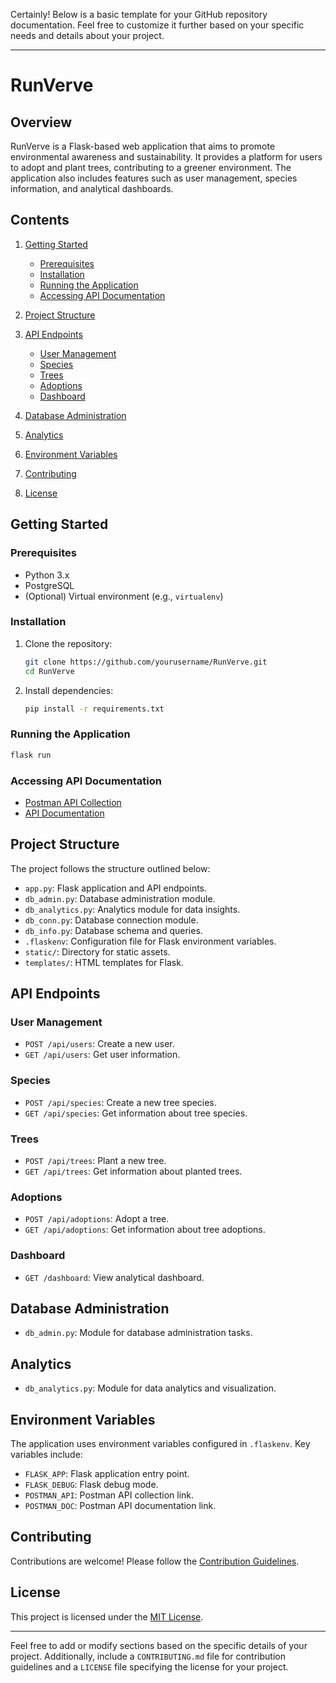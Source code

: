 Certainly! Below is a basic template for your GitHub repository documentation. Feel free to customize it further based on your specific needs and details about your project. 

---

# RunVerve

## Overview

RunVerve is a Flask-based web application that aims to promote environmental awareness and sustainability. It provides a platform for users to adopt and plant trees, contributing to a greener environment. The application also includes features such as user management, species information, and analytical dashboards.

## Contents

1. [Getting Started](#getting-started)
   - [Prerequisites](#prerequisites)
   - [Installation](#installation)
   - [Running the Application](#running-the-application)
   - [Accessing API Documentation](#accessing-api-documentation)
  
2. [Project Structure](#project-structure)

3. [API Endpoints](#api-endpoints)
   - [User Management](#user-management)
   - [Species](#species)
   - [Trees](#trees)
   - [Adoptions](#adoptions)
   - [Dashboard](#dashboard)

4. [Database Administration](#database-administration)

5. [Analytics](#analytics)

6. [Environment Variables](#environment-variables)

7. [Contributing](#contributing)

8. [License](#license)

## Getting Started

### Prerequisites

- Python 3.x
- PostgreSQL
- (Optional) Virtual environment (e.g., `virtualenv`)

### Installation

1. Clone the repository:

   ```bash
   git clone https://github.com/yourusername/RunVerve.git
   cd RunVerve
   ```

2. Install dependencies:

   ```bash
   pip install -r requirements.txt
   ```

### Running the Application

```bash
flask run
```

### Accessing API Documentation

- [Postman API Collection](https://runverve-task.postman.co/workspace/My-Workspace~c9c412c6-ebbf-4e89-8625-2ea3cb741f07/collection/27683202-013b9bb3-c743-42ea-901e-d495cd6de01a?action=share&creator=27683202)
- [API Documentation](https://documenter.getpostman.com/view/27683202/2s9YkraKNL)

## Project Structure

The project follows the structure outlined below:

- `app.py`: Flask application and API endpoints.
- `db_admin.py`: Database administration module.
- `db_analytics.py`: Analytics module for data insights.
- `db_conn.py`: Database connection module.
- `db_info.py`: Database schema and queries.
- `.flaskenv`: Configuration file for Flask environment variables.
- `static/`: Directory for static assets.
- `templates/`: HTML templates for Flask.

## API Endpoints

### User Management

- `POST /api/users`: Create a new user.
- `GET /api/users`: Get user information.

### Species

- `POST /api/species`: Create a new tree species.
- `GET /api/species`: Get information about tree species.

### Trees

- `POST /api/trees`: Plant a new tree.
- `GET /api/trees`: Get information about planted trees.

### Adoptions

- `POST /api/adoptions`: Adopt a tree.
- `GET /api/adoptions`: Get information about tree adoptions.

### Dashboard

- `GET /dashboard`: View analytical dashboard.

## Database Administration

- `db_admin.py`: Module for database administration tasks.

## Analytics

- `db_analytics.py`: Module for data analytics and visualization.

## Environment Variables

The application uses environment variables configured in `.flaskenv`. Key variables include:

- `FLASK_APP`: Flask application entry point.
- `FLASK_DEBUG`: Flask debug mode.
- `POSTMAN_API`: Postman API collection link.
- `POSTMAN_DOC`: Postman API documentation link.

## Contributing

Contributions are welcome! Please follow the [Contribution Guidelines](CONTRIBUTING.md).

## License

This project is licensed under the [MIT License](LICENSE).

---

Feel free to add or modify sections based on the specific details of your project. Additionally, include a `CONTRIBUTING.md` file for contribution guidelines and a `LICENSE` file specifying the license for your project.